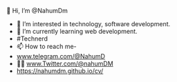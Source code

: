  👋 Hi, I’m @NahumDm
- 👀 I’m interested in technology, software development.
- 🌱 I’m currently learning web development.
- #Technerd
- 📫 How to reach me-
-  www.telegram.com/@NahumD
- 🫴🏾 www.Twitter.com/@nahumDM
-  https://nahumdm.github.io/cv/

<!---
NahumDm/NahumDm is a ✨ special ✨ repository because its `README.md` (this file) appears on your GitHub profile.
You can click the Preview link to take a look at your changes.
--->
